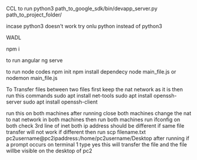 CCL
to run
python3 path_to_google_sdk/bin/devapp_server.py  path_to_project_folder/

incase python3 doesn't work try onlu python instead of python3


WADL

npm i


to run angular
ng serve

to run node codes
npm init
npm install dependecy
node main_file.js  or nodemon main_file.js





To Transfer files between two files 
first keep the nat network as it is then run this commands
sudo apt install net-tools
sudo apt install openssh-server
sudo apt install openssh-client


run this on both machines
after running close both machines
change the nat to nat network in both machines
then run both machines
run 
ifconfig
on both check 3rd line of inet both ip address should be different if same file transfer will not work
if different
then run
scp filename.txt pc2username@pc2ipaddress:/home/pc2username/Desktop
after running if a prompt occurs on terminal 1 type yes
this will transfer the file and the file willbe visible on the desktop of pc2

